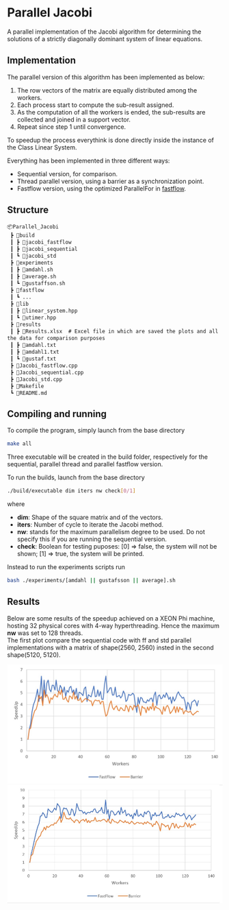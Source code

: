 # Parallel Jacobi

A parallel implementation of the Jacobi algorithm for determining the solutions of a strictly diagonally dominant system of linear equations.


## Implementation

The parallel version of this algorithm has been implemented as below:

1. The row vectors of the matrix are equally distributed among the workers.
2. Each process start to compute the sub-result assigned.
3. As the computation of all the workers is ended, the sub-results are collected and joined in a support vector.
4. Repeat since step 1 until convergence.

To speedup the process everythink is done directly inside the instance of the Class Linear System.

Everything has been implemented in three different ways:
- Sequential version, for comparison.
- Thread parallel version, using a barrier as a synchronization point.
- Fastflow version, using the optimized ParallelFor in [fastflow](https://github.com/fastflow/fastflow).


## Structure

```
📦Parallel_Jacobi
 ┣ 📂build
 ┃ ┣ 📜jacobi_fastflow
 ┃ ┣ 📜jacobi_sequential
 ┃ ┗ 📜jacobi_std
 ┣ 📂experiments
 ┃ ┣ 📜amdahl.sh
 ┃ ┣ 📜average.sh
 ┃ ┗ 📜gustaffson.sh
 ┣ 📂fastflow
 ┃ ┗ ...
 ┣ 📂lib
 ┃ ┣ 📜linear_system.hpp
 ┃ ┗ 📜utimer.hpp
 ┣ 📂results
 ┃ ┣ 📜Results.xlsx  # Excel file in which are saved the plots and all the data for comparison purposes
 ┃ ┣ 📜amdahl.txt
 ┃ ┣ 📜amdahl1.txt
 ┃ ┗ 📜gustaf.txt
 ┣ 📜Jacobi_fastflow.cpp
 ┣ 📜Jacobi_sequential.cpp
 ┣ 📜Jacobi_std.cpp
 ┣ 📜Makefile
 ┗ 📜README.md                     
```

## Compiling and running

To compile the program, simply launch from the base directory

```bash
make all
```

Three executable will be created in the build folder, respectively for the sequential, parallel thread and parallel fastflow version.

To run the builds, launch from the base directory

```bash
./build/executable dim iters nw check[0/1]
``` 

where

- **dim**: Shape of the square matrix and of the vectors.
- **iters**: Number of cycle to iterate the Jacobi method.
- **nw**: stands for the maximum parallelism degree to be used. Do not specify this if you are running the sequential version.
- **check**: Boolean for testing puposes: [0] => false, the system will not be shown; [1] => true, the system will be printed.

Instead to run the experiments scripts run

```bash 
bash ./experiments/[amdahl || gustafsson || average].sh
```

## Results

Below are some results of the speedup achieved on a XEON Phi machine, hosting 32 physical cores with 4-way hyperthreading. Hence the maximum **nw** was set to 128 threads.  
The first plot compare the sequential code with ff and std parallel implementations with a matrix of shape(2560, 2560) insted in the second shape(5120, 5120).

<p align="center">
<img src="results/Sp_2560.jpg" width="700" />
<img src="results/Sp_5120.jpg" width="700" />
</p>
